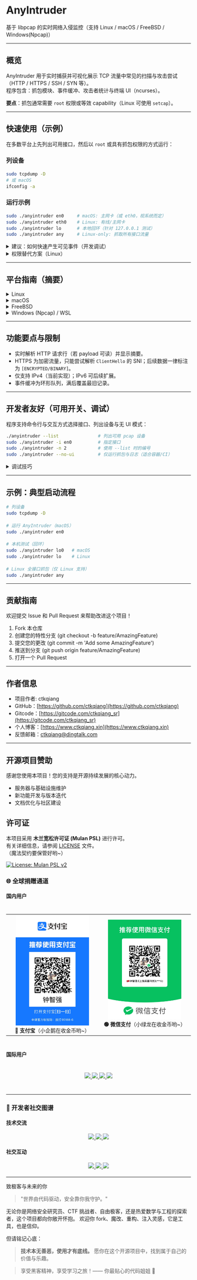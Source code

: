
# AnyIntruder

基于 libpcap 的实时网络入侵监控（支持 Linux / macOS / FreeBSD / Windows(Npcap)）

---

## 概览

AnyIntruder 用于实时捕获并可视化展示 TCP 流量中常见的扫描与攻击尝试（HTTP / HTTPS / SSH / SYN 等）。  
程序包含：抓包模块、事件缓冲、攻击者统计与终端 UI（ncurses）。

**要点**：抓包通常需要 `root` 权限或等效 capability（Linux 可使用 `setcap`）。

---

## 快速使用（示例）

在多数平台上先列出可用接口，然后以 `root` 或具有抓包权限的方式运行：

### 列设备

```bash
sudo tcpdump -D
# 或 macOS
ifconfig -a
````

### 运行示例

```bash
sudo ./anyintruder en0     # macOS: 主网卡（或 eth0，视系统而定）
sudo ./anyintruder eth0    # Linux: 有线/主网卡
sudo ./anyintruder lo      # 本地回环（针对 127.0.0.1 测试）
sudo ./anyintruder any     # Linux-only: 抓取所有接口流量
```

<details>
<summary>建议：如何快速产生可见事件（开发调试）</summary>

在另一终端启动简单 HTTP 服务并触发请求：

```bash
python3 -m http.server 8000
curl http://127.0.0.1:8000
ssh -p 22 127.0.0.1   # 触发 SSH 尝试（会要求密码）
```

注意：若你使用回环 (`lo` / `lo0`)，运行 AnyIntruder 时应指定该接口或确保选取器选择了回环。

</details>

<details>
<summary>权限替代方案（Linux）</summary>

```bash
# 给可执行文件赋予抓包能力（不需要 sudo 运行）
sudo setcap cap_net_raw,cap_net_admin+ep ./anyintruder
./anyintruder enp3s0
```

</details>

---

## 平台指南（摘要）

<details>
<summary>Linux</summary>

**安装依赖（Debian/Ubuntu）：**

```bash
sudo apt update
sudo apt install build-essential pkg-config libpcap-dev libncurses-dev
```

接口示例： `lo`, `eth0`, `wlan0`, `docker0`, `any`（Linux 专用）

</details>

<details>
<summary>macOS</summary>

**安装依赖（Homebrew）：**

```bash
brew install pkg-config libpcap ncurses
export PKG_CONFIG_PATH="/opt/homebrew/opt/libpcap/lib/pkgconfig:$PKG_CONFIG_PATH"
```

接口示例： `lo0`, `en0`, `en1`, `awdl0`

</details>

<details>
<summary>FreeBSD</summary>

通常自带 libpcap，若缺少可用 `pkg` 安装 ncurses 等。
接口示例： `lo0`, `em0`, `bridge0`

</details>

<details>
<summary>Windows (Npcap) / WSL</summary>

原生 Windows 请安装 Npcap 并以管理员运行；推荐在 WSL2 中运行 Linux 版本进行开发。

</details>

---

## 功能要点与限制

* 实时解析 HTTP 请求行（若 payload 可读）并显示摘要。
* HTTPS 为加密流量，只能尝试解析 `ClientHello` 的 SNI；后续数据一律标注为 `[ENCRYPTED/BINARY]`。
* 仅支持 IPv4（当前实现）；IPv6 可后续扩展。
* 事件缓冲为环形队列，满后覆盖最旧记录。

---

## 开发者友好（可用开关、调试）

程序支持命令行与交互方式选择接口、列出设备与无 UI 模式：

```bash
./anyintruder --list               # 列出可用 pcap 设备
sudo ./anyintruder -i en0          # 指定接口
sudo ./anyintruder -n 2            # 使用 --list 时的编号
sudo ./anyintruder --no-ui         # 仅运行抓包与日志（适合容器/CI）
```

<details>
<summary>调试技巧</summary>

1. 使用 `tcpdump` 验证接口是否确实有流量：

```bash
sudo tcpdump -i en0 tcp port 80
```

2. 在 `monitor.c` 的 `got_packet` 回调加临时 debug 输出：

```c
fprintf(stderr, "got_packet len=%u\n", header->len);
```

3. 开发时可注入测试事件，快速验证 UI 渲染与日志功能。

</details>

---

## 示例：典型启动流程

```bash
# 列设备
sudo tcpdump -D

# 运行 AnyIntruder（macOS）
sudo ./anyintruder en0

# 本机测试（回环）
sudo ./anyintruder lo0   # macOS
sudo ./anyintruder lo    # Linux

# Linux 全接口抓包（仅 Linux 支持）
sudo ./anyintruder any
```

---

## 贡献指南

欢迎提交 Issue 和 Pull Request 来帮助改进这个项目！

1. Fork 本仓库
2. 创建您的特性分支 (git checkout -b feature/AmazingFeature)
3. 提交您的更改 (git commit -m 'Add some AmazingFeature')
4. 推送到分支 (git push origin feature/AmazingFeature)
5. 打开一个 Pull Request

---

## 作者信息

* 项目作者: ctkqiang
* GitHub：[https://github.com/ctkqiang](https://github.com/ctkqiang)
* Gitcode：[https://gitcode.com/ctkqiang_sr](https://gitcode.com/ctkqiang_sr)
* 个人博客：[https://www.ctkqiang.xin](https://www.ctkqiang.xin)
* 反馈邮箱：[ctkqiang@dingtalk.com](mailto:ctkqiang@dingtalk.com)

---

## 开源项目赞助

感谢您使用本项目！您的支持是开源持续发展的核心动力。

* 服务器与基础设施维护
* 新功能开发与版本迭代
* 文档优化与社区建设

## 许可证

本项目采用 **木兰宽松许可证 (Mulan PSL)** 进行许可。  
有关详细信息，请参阅 [LICENSE](LICENSE) 文件。  
（魔法契约要保管好哟~）

[![License: Mulan PSL v2](https://img.shields.io/badge/License-Mulan%20PSL%202-blue.svg)](http://license.coscl.org.cn/MulanPSL2)


### 🌐 全球捐赠通道

#### 国内用户

<div align="center" style="margin: 40px 0">

<div align="center">
<table>
<tr>
<td align="center" width="300">
<img src="https://github.com/ctkqiang/ctkqiang/blob/main/assets/IMG_9863.jpg?raw=true" width="200" />
<br />
<strong>🔵 支付宝</strong>（小企鹅在收金币哟~）
</td>
<td align="center" width="300">
<img src="https://github.com/ctkqiang/ctkqiang/blob/main/assets/IMG_9859.JPG?raw=true" width="200" />
<br />
<strong>🟢 微信支付</strong>（小绿龙在收金币哟~）
</td>
</tr>
</table>
</div>
</div>

#### 国际用户

<div align="center" style="margin: 40px 0">
  <a href="https://qr.alipay.com/fkx19369scgxdrkv8mxso92" target="_blank">
    <img src="https://img.shields.io/badge/Alipay-全球支付-00A1E9?style=flat-square&logo=alipay&logoColor=white&labelColor=008CD7">
  </a>
  
  <a href="https://ko-fi.com/F1F5VCZJU" target="_blank">
    <img src="https://img.shields.io/badge/Ko--fi-买杯咖啡-FF5E5B?style=flat-square&logo=ko-fi&logoColor=white">
  </a>
  
  <a href="https://www.paypal.com/paypalme/ctkqiang" target="_blank">
    <img src="https://img.shields.io/badge/PayPal-安全支付-00457C?style=flat-square&logo=paypal&logoColor=white">
  </a>
  
  <a href="https://donate.stripe.com/00gg2nefu6TK1LqeUY" target="_blank">
    <img src="https://img.shields.io/badge/Stripe-企业级支付-626CD9?style=flat-square&logo=stripe&logoColor=white">
  </a>
</div>

---

### 📌 开发者社交图谱

#### 技术交流

<div align="center" style="margin: 20px 0">
  <a href="https://github.com/ctkqiang" target="_blank">
    <img src="https://img.shields.io/badge/GitHub-开源仓库-181717?style=for-the-badge&logo=github">
  </a>
  
  <a href="https://stackoverflow.com/users/10758321/%e9%92%9f%e6%99%ba%e5%bc%ba" target="_blank">
    <img src="https://img.shields.io/badge/Stack_Overflow-技术问答-F58025?style=for-the-badge&logo=stackoverflow">
  </a>
  
  <a href="https://www.linkedin.com/in/ctkqiang/" target="_blank">
    <img src="https://img.shields.io/badge/LinkedIn-职业网络-0A66C2?style=for-the-badge&logo=linkedin">
  </a>
</div>

#### 社交互动

<div align="center" style="margin: 20px 0">
  <a href="https://www.instagram.com/ctkqiang" target="_blank">
    <img src="https://img.shields.io/badge/Instagram-生活瞬间-E4405F?style=for-the-badge&logo=instagram">
  </a>
  
  <a href="https://twitch.tv/ctkqiang" target="_blank">
    <img src="https://img.shields.io/badge/Twitch-技术直播-9146FF?style=for-the-badge&logo=twitch">
  </a>
  
  <a href="https://github.com/ctkqiang/ctkqiang/blob/main/assets/IMG_9245.JPG?raw=true" target="_blank">
    <img src="https://img.shields.io/badge/微信公众号-钟智强-07C160?style=for-the-badge&logo=wechat">
  </a>
</div>

---

致极客与未来的你

> "世界由代码驱动，安全靠你我守护。"

无论你是网络安全研究员、CTF 挑战者、自由极客，还是热爱数学与工程的探索者，这个项目都向你敞开怀抱。
欢迎你 fork、魔改、重构、注入灵感，它是工具，也是信仰。

但请铭记心底：

> **技术本无善恶，使用才有底线。**
> 愿你在这个开源项目中，找到属于自己的价值与乐趣。

> 享受黑客精神，享受学习之旅！—— 你最贴心的代码姐姐 💖
